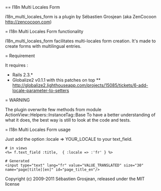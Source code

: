 == I18n Multi Locales Form

i18n_multi_locales_form is a plugin by Sébastien Grosjean (aka ZenCocoon <http://zencocoon.com>)


= I18n Multi Locales Form functionality

i18n_multi_locales_form facilitates multi-locales form creation. It's made to create forms with multilingual entries.


= Requirement

It requires :

* Rails 2.3.*
* Globalize2 v0.1.1 with this patches on top
** http://globalize2.lighthouseapp.com/projects/15085/tickets/6-add-locale-parameter-to-setters


= WARNING

The plugin overwrite few methods from module ActionView::Helpers::InstanceTag::Base
To have a better understanding of what it does, the best way is still to look at the code and tests.


= I18n Multi Locales Form usage

Just add the option :locale => YOUR_LOCALE to your text_field.

    # in views
    <%= f.text_field :title,  { :locale => :'fr' } %>

    # Generated
    <input type="text" lang="fr" value="VALUE_TRANSLATED" size="30" name="page[title][en]" id="page_title_en"/>


Copyright (c) 2009-2011 Sébastien Grosjean, released under the MIT license